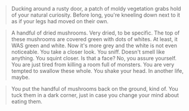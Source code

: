 >Ducking around a rusty door, a patch of moldy vegetation grabs hold of your natural curiosity. Before long, you're kneeling down next to it as if your legs had moved on their own.  
  
>A handful of dried mushrooms. Very dried, to be specific. The top of these mushrooms are covered green with dots of whites. At least, it WAS green and white. Now it's more grey and the white is not even noticeable. You take a closer look. You sniff. Doesn't smell like anything. You squint closer. Is that a face? No, you assure yourself. You are just tired from killing a room full of monsters. You are very tempted to swallow these whole. You shake your head. In another life, maybe.  
  
>You put the handful of mushrooms back on the ground, kind of. You tuck them in a dark corner, just in case you change your mind about eating them.  
